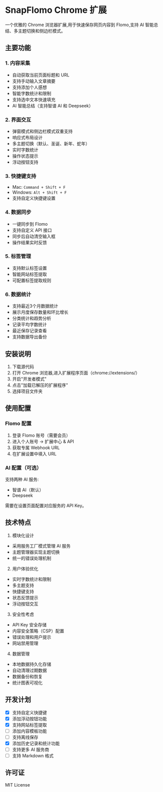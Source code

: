 # SnapFlomo Chrome 扩展

一个优雅的 Chrome 浏览器扩展,用于快速保存网页内容到 Flomo,支持 AI 智能总结、多主题切换和侧边栏模式。

## 主要功能

### 1. 内容采集
- 自动获取当前页面标题和 URL
- 支持手动输入文章摘要
- 支持添加个人感想
- 智能字数统计和限制
- 支持选中文本快速填充
- AI 智能总结（支持智谱 AI 和 Deepseek）

### 2. 界面交互
- 弹窗模式和侧边栏模式双重支持
- 响应式布局设计
- 多主题切换（默认、圣诞、新年、蛇年）
- 实时字数统计
- 操作状态提示
- 浮动按钮支持

### 3. 快捷键支持
- Mac: `Command + Shift + F`
- Windows: `Alt + Shift + F`
- 支持自定义快捷键设置

### 4. 数据同步
- 一键同步到 Flomo
- 支持自定义 API 接口
- 同步后自动清空输入框
- 操作结果实时反馈

### 5. 标签管理
- 支持默认标签设置
- 智能网站标签提取
- 可配置标签提取规则

### 6. 数据统计
- 支持最近3个月数据统计
- 展示月度保存数量和环比增长
- 分类统计和趋势分析
- 记录平均字数统计
- 最近保存记录查看
- 支持数据导出备份

## 安装说明

1. 下载源代码
2. 打开 Chrome 浏览器,进入扩展程序页面（chrome://extensions/）
3. 开启"开发者模式"
4. 点击"加载已解压的扩展程序"
5. 选择项目文件夹

## 使用配置

### Flomo 配置
1. 登录 Flomo 账号（需要会员）
2. 进入个人账号 -> 扩展中心 & API
3. 获取专属 Webhook URL
4. 在扩展设置中填入 URL

### AI 配置（可选）
支持两种 AI 服务:
- 智谱 AI（默认）
- Deepseek

需要在设置页面配置对应服务的 API Key。

## 技术特点

1. 模块化设计
- 采用服务工厂模式管理 AI 服务
- 主题管理器实现主题切换
- 统一的错误处理机制

2. 用户体验优化
- 实时字数统计和限制
- 多主题支持
- 快捷键支持
- 状态反馈提示
- 浮动按钮交互

3. 安全性考虑
- API Key 安全存储
- 内容安全策略（CSP）配置
- 错误处理和用户提示
- 网站禁用管理

4. 数据管理
- 本地数据持久化存储
- 自动清理过期数据
- 数据备份和恢复
- 统计图表可视化

## 开发计划

- [x] 支持自定义快捷键
- [x] 添加浮动按钮功能
- [x] 支持网站标签提取
- [ ] 添加内容模板功能
- [ ] 支持离线保存
- [x] 添加历史记录和统计功能
- [ ] 支持更多 AI 服务商
- [ ] 支持 Markdown 格式

## 许可证

MIT License